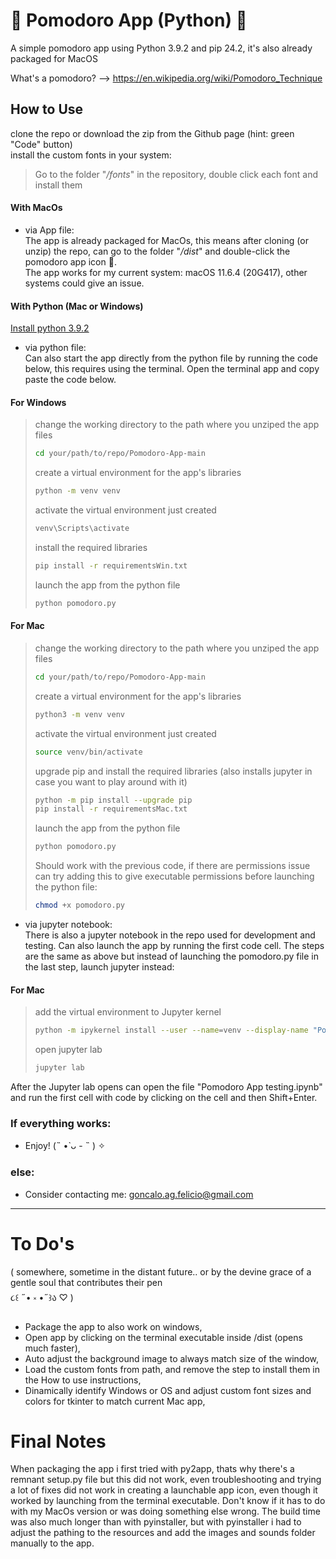 # 🍅 Pomodoro App (Python) 🍅

A simple pomodoro app using Python 3.9.2 and pip 24.2, it's also already packaged for MacOS  

What's a pomodoro? --> https://en.wikipedia.org/wiki/Pomodoro_Technique


## How to Use
clone the repo or download the zip from the Github page (hint: green "Code" button)  
install the custom fonts in your system:  
>Go to the folder "*/fonts*" in the repository, double click each font and install them

#### With MacOs 

- via App file:  
The app is already packaged for MacOs, this means after cloning (or unzip) the repo, can go to the folder "*/dist*" and double-click the pomodoro app icon 🍅.  
The app works for my current system: macOS 11.6.4 (20G417), other systems could give an issue.

#### With Python (Mac or Windows)
[Install python 3.9.2](https://www.python.org/downloads/release/python-392/)

- via python file:  
Can also start the app directly from the python file by running the code below, this requires using the terminal.
Open the terminal app and copy paste the code below.

#### For Windows
>change the working directory to the path where you unziped the app files
>```sh
>cd your/path/to/repo/Pomodoro-App-main
>```
>create a virtual environment for the app's libraries
>```sh
>python -m venv venv 
>```
>activate the virtual environment just created
>```sh
>venv\Scripts\activate
>```
>install the required libraries
>```sh
>pip install -r requirementsWin.txt
>```
>launch the app from the python file
>```sh
>python pomodoro.py
>```
#### For Mac
>change the working directory to the path where you unziped the app files
>```sh
>cd your/path/to/repo/Pomodoro-App-main
>```
>create a virtual environment for the app's libraries
>```sh
>python3 -m venv venv 
>```
>activate the virtual environment just created
>```sh
>source venv/bin/activate
>```
>upgrade pip and install the required libraries (also installs jupyter in case you want to play around with it)
>```sh
>python -m pip install --upgrade pip
>pip install -r requirementsMac.txt
>```
>launch the app from the python file
>```sh
>python pomodoro.py
>```
>Should work with the previous code, if there are permissions issue can try adding this to give executable permissions before launching the python file:
>```sh
>chmod +x pomodoro.py
>```

- via jupyter notebook:  
There is also a jupyter notebook in the repo used for development and testing. Can also launch the app by running the first code cell. The steps are the same as above but instead of launching the pomodoro.py file in the last step, launch jupyter instead:  

#### For Mac
>add the virtual environment to Jupyter kernel
>```sh
>python -m ipykernel install --user --name=venv --display-name "Pomodoro Venv" 
>```
>open jupyter lab
>```sh
>jupyter lab
>```  
After the Jupyter lab opens can open the file "Pomodoro App testing.ipynb" and run the first cell with code by clicking on the cell and then Shift+Enter.

### If everything works:
- Enjoy!  (˵ •̀ ᴗ - ˵ ) ✧
### else:
- Consider contacting me: goncalo.ag.felicio@gmail.com

---

# To Do's 
( somewhere, sometime in the distant future.. or by the devine grace of a gentle soul that contributes their pen  
૮꒰ ˶• ༝ •˶꒱ა ♡ )

- Package the app to also work on windows,
- Open app by clicking on the terminal executable inside /dist (opens much faster),
- Auto adjust the background image to always match size of the window,
- Load the custom fonts from path, and remove the step to install them in the How to use instructions,
- Dinamically identify Windows or OS and adjust custom font sizes and colors for tkinter to match current Mac app,

# Final Notes

When packaging the app i first tried with py2app, thats why there's a remnant setup.py file but this did not work, even troubleshooting and trying a lot of fixes did not work in creating a launchable app icon, even though it worked by launching from the terminal executable. Don't know if it has to do with my MacOs version or was doing something else wrong. The build time was also much longer than with pyinstaller, but with pyinstaller i had to adjust the pathing to the resources and add the images and sounds folder manually to the app.
